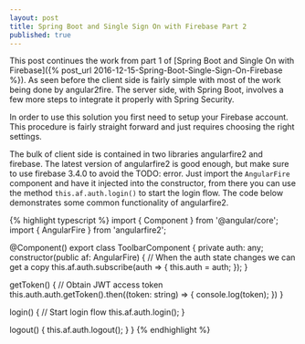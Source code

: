 ```yaml
---
layout: post
title: Spring Boot and Single Sign On with Firebase Part 2
published: true
---
```


This post continues the work from part 1 of 
[Spring Boot and Single On with Firebase]({% post_url 2016-12-15-Spring-Boot-Single-Sign-On-Firebase %}).
As seen before the client side is fairly simple with most of the work
being done by angular2fire.  The server side, with Spring Boot, 
involves a few more steps to integrate it properly with
Spring Security.

In order to use this solution you first need to setup
your Firebase account.  This procedure is fairly straight forward
and just requires choosing the right settings.  


The bulk of client side is contained in two libraries
angularfire2 and firebase.  The latest version of angularfire2
is good enough, but make sure to use firebase 3.4.0 to 
avoid the TODO: error.  Just import the ```AngularFire``` component
and have it injected into the constructor, from there you
can use the method ```this.af.auth.login()``` to start the login flow.
The code below demonstrates some common functionality of angularfire2.

{% highlight typescript %}
import { Component } from '@angular/core';
import { AngularFire } from 'angularfire2';

@Component()
export class ToolbarComponent { 
  private auth: any;
  constructor(public af: AngularFire) {
    // When the auth state changes we can get a copy
    this.af.auth.subscribe(auth => {
      this.auth = auth;
    });
  }

  getToken() {
    // Obtain JWT access token
    this.auth.auth.getToken().then((token: string) => {
      console.log(token);
    })
  }

  login() {
    // Start login flow
    this.af.auth.login();
  }

  logout() {
    this.af.auth.logout();
  }
}
{% endhighlight %}

